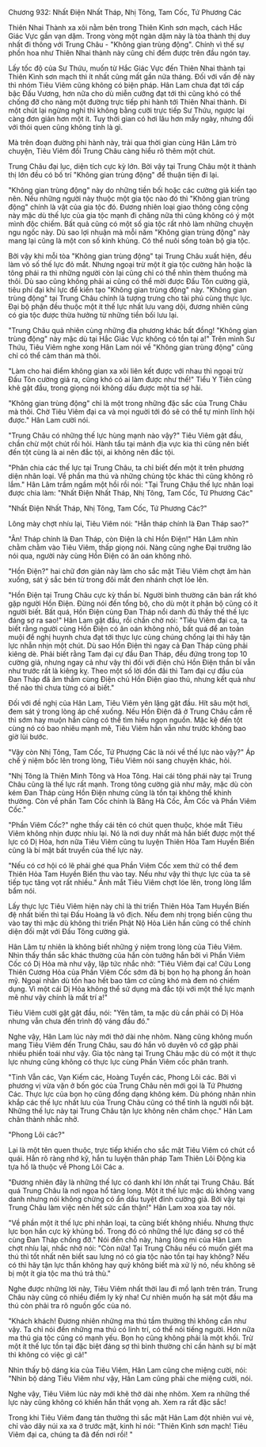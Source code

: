 




Chương 932: Nhất Điện Nhất Tháp, Nhị Tông, Tam Cốc, Tứ Phương Các




Thiên Nhai Thành xa xôi nằm bên trong Thiên Kình sơn mạch, cách Hắc Giác Vực gần vạn dặm. Trong vòng một ngàn dặm này là tòa thành thị duy nhất đi thông với Trung Châu - "Không gian trùng động". Chính vì thế sự phồn hoa như Thiên Nhai thành này cũng chỉ đếm được trên đầu ngón tay.

Lấy tốc độ của Sư Thứu, muốn từ Hắc Giác Vực đến Thiên Nhai thành tại Thiên Kình sơn mạch thì ít nhất cũng mất gần nửa tháng. Đối với vấn đề này thì nhóm Tiêu Viêm cũng không có biện pháp. Hân Lam chưa đạt tới cấp bậc Đấu Vương, hơn nữa cho dù miễn cưỡng đạt tới thì cũng khó có thể chống đỡ cho nàng một đường trực tiếp phi hành tới Thiên Nhai thành. Đi một chút lại ngừng nghỉ thì không bằng cưỡi trực tiếp Sư Thứu, ngược lại càng đơn giản hơn một ít. Tuy thời gian có hơi lâu hơn mấy ngày, nhưng đối với thói quen cũng không tính là gì.

Mà trên đoạn đường phi hành này, trải qua thời gian cùng Hân Lâm trò chuyện, Tiêu Viêm đối Trung Châu càng hiểu rõ thêm một chút.

Trung Châu đại lục, diện tích cực kỳ lớn. Bởi vậy tại Trung Châu một ít thành thị lớn đều có bố trí "Không gian trùng động" để thuận tiện đi lại.

"Không gian trùng động" này do những tiền bối hoặc các cường giả kiến tạo nên. Nếu những người này thuộc một gia tộc nào đó thì "Không gian trùng động" chính là vật của gia tộc đó. Đương nhiên loại giao thông công cộng này mặc dù thế lực của gia tộc mạnh đi chăng nữa thì cũng không có ý một mình độc chiếm. Bất quả cũng có một số gia tộc rất nhỏ làm những chuyện ngu ngốc này. Dù sao lợi nhuận mà mỗi năm "Không gian trùng động" này mang lại cũng là một con số kinh khủng. Có thể nuôi sống toàn bộ gia tộc.

Bởi vậy khi mỗi tòa "Không gian trùng động" tại Trung Châu xuất hiện, đều làm vô số thế lực đỏ mắt. Nhưng ngoại trừ một ít gia tộc cường hãn hoặc là tông phái ra thì những người còn lại cũng chỉ có thể nhìn thèm thuồng mà thôi. Dù sao cũng không phải ai cũng có thể mời được Đấu Tôn cường giả, tiêu phí đại khí lực để kiến tạo "Không gian trùng động" này. "Không gian trùng động" tại Trung Châu chính là tượng trưng cho tài phú cùng thực lực. Đại bộ phận đều thuộc một ít thế lực nhất lưu vang dội, đương nhiên cũng có gia tộc được thừa hưởng từ những tiền bối lưu lại.

"Trung Châu quả nhiên cùng những địa phương khác bất đồng! "Không gian trùng động" này mặc dù tại Hắc Giác Vực không có tồn tại a!" Trên mình Sư Thứu, Tiêu Viêm nghe xong Hân Lam nói về "Không gian trùng động" cũng chỉ có thể cảm thán mà thôi.

"Làm cho hai điểm không gian xa xôi liên kết được với nhau thì ngoại trừ Đấu Tôn cường giả ra, cũng khó có ai làm được như thế!" Tiểu Y Tiên cũng khẽ gật đầu, trong giọng nói không dấu được một tia sợ hãi.

"Không gian trùng động" chỉ là một trong những đặc sắc của Trung Châu mà thôi. Chờ Tiêu Viêm đại ca và mọi nguời tới đó sẽ có thể tự mình lĩnh hội được." Hân Lam cười nói.

"Trung Châu có những thế lực hùng mạnh nào vậy?" Tiêu Viêm gật đầu, chần chừ một chút rồi hỏi. Hành tẩu tại mảnh địa vực kia thì cũng nên biết đến tột cùng là ai nên đắc tội, ai không nên đắc tội.

"Phân chia các thế lực tại Trung Châu, ta chỉ biết đến một ít trên phương diện nhân loại. Về phần ma thú và những chủng tộc khác thì cũng không rõ lắm." Hân Lâm trầm ngầm một hồi rồi nói: "Tại Trung Châu thế lực nhân loại được chia làm: "Nhất Điện Nhất Tháp, Nhị Tông, Tam Cốc, Tứ Phương Các"

"Nhất Điện Nhất Tháp, Nhị Tông, Tam Cốc, Tứ Phương Các?"

Lông mày chợt nhíu lại, Tiêu Viêm nói: "Hẳn tháp chính là Đan Tháp sao?"

"Ân! Tháp chính là Đan Tháp, còn Điện là chỉ Hồn Điện!" Hân Lâm nhìn chằm chằm vào Tiêu Viêm, thấp giọng nói. Nàng cũng nghe Đại trưởng lão nói qua, người này cùng Hồn Điện có ân oán không nhỏ.

"Hồn Điện?" hai chữ đơn giản này làm cho sắc mặt Tiêu Viêm chợt âm hàn xuống, sát ý sắc bén từ trong đôi mắt đen nhánh chợt lóe lên.

"Hồn Điện tại Trung Châu cực kỳ thần bí. Người bình thường căn bản rất khó gặp người Hồn Điện. Đừng nói đến tổng bộ, cho dù một ít phân bộ cũng có ít người biết. Bất quá, Hồn Điện cùng Đan Tháp nổi danh đủ thấy thế thế lực đáng sợ ra sao!" Hân Lam gật đầu, rồi chần chờ nói: "Tiêu Viêm đại ca, ta biết rằng người cùng Hồn Điện có ân oán không nhỏ, bất quá để an toàn muội đề nghị huynh chưa đạt tới thực lực cùng chúng chống lại thì hãy tận lực nhẫn nhịn một chút. Dù sao Hồn Điện thì ngay cả Đan Tháp cũng phải kiêng dè. Phải biết rằng Tam đại cự đầu Đan Tháp, đều đứng trong top 10 cường giả, nhưng ngay cả như vậy thì đối với điện chủ Hồn Điện thần bí vẫn như trước rất là kiêng kỵ. Theo một số lời đồn đãi thì Tam đại cự đầu của Đan Tháp đã âm thầm cùng Điện chủ Hồn Điện giao thủ, nhưng kết quả như thế nào thì chưa từng có ai biết."

Đối với đề nghị của Hân Lam, Tiêu Viêm yên lặng gật đầu. Hít sâu một hơi, đem sát ý trong lòng áp chế xuống. Nếu Hồn Điện đã ở Trung Châu cắm rễ thì sớm hay muộn hắn cũng có thể tìm hiểu ngọn nguồn. Mặc kệ đến tột cùng nó có bao nhiêu mạnh mẽ, Tiêu Viêm hắn vẫn như trước không bao giờ lùi bước.

"Vậy còn Nhị Tông, Tam Cốc, Tứ Phượng Các là nói về thế lực nào vậy?" Áp chế ý niệm bốc lên trong lòng, Tiêu Viêm nói sang chuyện khác, hỏi.

"Nhị Tông là Thiên Minh Tông và Hoa Tông. Hai cái tông phái này tại Trung Châu cũng là thế lực rất mạnh. Trong tông cường giả như mây, mặc dù còn kém Đan Tháp cùng Hồn Điện nhưng cũng là tồn tại không thể khinh thường. Còn về phần Tam Cốc chính là Băng Hà Cốc, Âm Cốc và Phần Viêm Cốc."

"Phần Viêm Cốc?" nghe thấy cái tên có chút quen thuộc, khóe mắt Tiêu Viêm không nhịn được nhíu lại. Nó là nơi duy nhất mà hắn biết được một thế lực có Dị Hỏa, hơn nữa Tiêu Viêm cũng tu luyện Thiên Hỏa Tam Huyền Biến cũng là bí mật bất truyền của thế lực này.

"Nếu có cơ hội có lẽ phải ghé qua Phần Viêm Cốc xem thử có thể đem Thiên Hỏa Tam Huyền Biến thu vào tay. Nếu như vậy thì thực lực của ta sẽ tiếp tục tăng vọt rất nhiều." Ánh mắt Tiêu Viêm chợt lóe lên, trong lòng lẩm bẩm nói.

Lấy thực lực Tiêu Viêm hiện này chỉ là thi triển Thiên Hỏa Tam Huyền Biến đệ nhất biến thì tại Đấu Hoàng là vô địch. Nếu đem nhị trọng biến cũng thu vào tay thì mặc dù không thi triển Phật Nộ Hỏa Liên hắn cũng có thể chính diện đối mặt với Đấu Tông cường giả.

Hân Lâm tự nhiên là không biết những ý niệm trong lòng của Tiêu Viêm. Nhìn thấy thần sắc khác thường của hắn còn tưởng hắn bởi vì Phần Viêm Cốc có Dị Hỏa mà như vậy, lập tức nhắc nhở: "Tiêu Viêm đại ca! Cửu Long Thiên Cương Hỏa của Phần Viêm Cốc sớm đã bị bọn họ hạ phong ấn hoàn mỹ. Ngoại nhân dù tốn hao hết bao tâm cơ cũng khó mà đem nó chiếm dụng. Vì một cái Dị Hỏa không thể sử dụng mà đắc tội với một thế lực mạnh mẽ như vậy chính là mất trí a!"

Tiêu Viêm cười gật gật đầu, nói: "Yên tâm, ta mặc dù cần phải có Dị Hỏa nhưng vẫn chưa đến trình độ váng đầu đó."

Nghe vậy, Hân Lam lúc này mới thở dài nhẹ nhõm. Nàng cũng không muốn mang Tiêu Viêm đến Trung Châu, sau đó hắn vô duyên vô cớ gặp phải nhiều phiền toái như vậy. Gia tộc nàng tại Trung Châu mặc dù có một ít thực lực nhưng cũng không có thực lực cùng Phần Viêm cốc phân tranh.

"Tinh Vẫn các, Vạn Kiếm các, Hoàng Tuyền các, Phong Lôi các. Bởi vì phương vị vừa vặn ở bốn góc của Trung Châu nên mới gọi là Tứ Phương Các. Thực lực của bọn họ cũng đồng dạng không kém. Dù phóng nhãn nhìn khắp các thế lực nhất lưu của Trung Châu cũng có thể tính là người nổi bật. Những thế lực này tại Trung Châu tận lực không nên châm chọc." Hân Lam chân thành nhắc nhở.

"Phong Lôi các?"

Lại là một tên quen thuộc, trực tiếp khiến cho sắc mặt Tiêu Viêm có chút cổ quái. Hắn rõ ràng nhớ kỹ, hắn tu luyện thân pháp Tam Thiên Lôi Động kia tựa hồ là thuộc về Phong Lôi Các a.

"Đương nhiên đây là những thế lực có danh khí lớn nhất tại Trung Châu. Bất quá Trung Châu là nơi ngọa hổ tàng long. Một ít thế lực mặc dù không vang danh nhưng nói không chừng có ẩn dấu tuyệt đỉnh cường giả. Bởi vậy tại Trung Châu làm việc nên hết sức cẩn thận!" Hân Lam xoa xoa tay nói.

"Về phần một ít thế lực phi nhân loại, ta cũng biết không nhiều. Nhưng thực lực bọn hắn cực kỳ khủng bố. Trong đó có những thế lực đáng sợ có thể cùng Đan Tháp chống đỡ." Nói đến chỗ này, hàng lông mi của Hân Lam chợt nhíu lại, nhắc nhở nói: "Còn nữa! Tại Trung Châu nếu có muốn giết ma thú thì tốt nhất nên biết sau lưng nó có gia tộc nào tồn tại hay không? Nếu có thì hãy tận lực thần không hay quỷ không biết mà xử lý nó, nếu không sẽ bị một ít gia tộc ma thú trả thù."

Nghe được những lời này, Tiêu Viêm nhất thời lau đi mồ lạnh trên trán. Trung Châu này cũng có nhiều điểm ly kỳ nha! Cư nhiên muốn hạ sát một đầu ma thú còn phải tra rõ nguồn gốc của nó.

"Khách khách! Đương nhiên những ma thú tầm thường thì không cần như vậy. Ta chỉ nói đến những ma thú có linh trí, có thể nói tiếng người. Hơn nữa ma thú gia tộc cũng có mạnh yếu. Bọn họ cũng không phải là một khối. Trừ một ít thế lực tồn tại đặc biệt đáng sợ thì bình thường chỉ cần hành sự bí mật thì không có việc gì cả!"

Nhìn thấy bộ dáng kia của Tiêu Viêm, Hân Lam cũng che miệng cười, nói: "Nhìn bộ dáng Tiêu Viêm như vậy, Hân Lam cũng phải che miệng cười, nói.

Nghe vậy, Tiêu Viêm lúc này mới khẽ thở dài nhẹ nhõm. Xem ra những thế lực này cũng không có khiến hắn thất vọng ah. Xem ra rất đặc sắc!

Trong khi Tiêu Viêm đang tán thưởng thì sắc mặt Hân Lam đột nhiên vui vẻ, chỉ vào dãy núi xa xa ở trước mặt, kinh hỉ nói: "Thiên Kình sơn mạch! Tiêu Viêm đại ca, chúng ta đã đến nơi rồi! "




